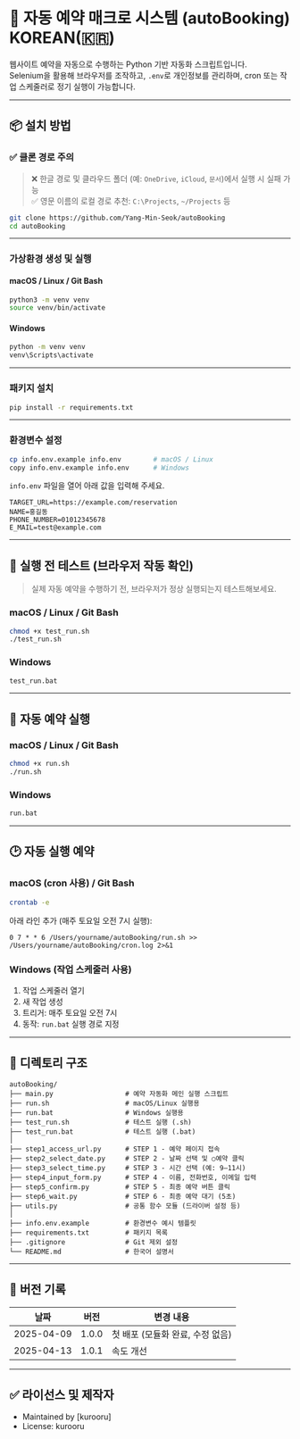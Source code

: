 # 📅 자동 예약 매크로 시스템 (autoBooking) KOREAN(🇰🇷)

웹사이트 예약을 자동으로 수행하는 Python 기반 자동화 스크립트입니다.  
Selenium을 활용해 브라우저를 조작하고, `.env`로 개인정보를 관리하며, cron 또는 작업 스케줄러로 정기 실행이 가능합니다.

---

## 📦 설치 방법

### ✅ 클론 경로 주의

> ❌ 한글 경로 및 클라우드 폴더 (예: `OneDrive`, `iCloud`, `문서`)에서 실행 시 실패 가능  
> ✅ 영문 이름의 로컬 경로 추천: `C:\Projects`, `~/Projects` 등

```bash
git clone https://github.com/Yang-Min-Seok/autoBooking
cd autoBooking
```

---

### 가상환경 생성 및 실행

#### macOS / Linux / Git Bash

```bash
python3 -m venv venv
source venv/bin/activate
```

#### Windows

```cmd
python -m venv venv
venv\Scripts\activate
```

---

### 패키지 설치

```bash
pip install -r requirements.txt
```

---

### 환경변수 설정

```bash
cp info.env.example info.env        # macOS / Linux
copy info.env.example info.env      # Windows
```

`info.env` 파일을 열어 아래 값을 입력해 주세요.

```env
TARGET_URL=https://example.com/reservation
NAME=홍길동
PHONE_NUMBER=01012345678
E_MAIL=test@example.com
```

---

## 🧪 실행 전 테스트 (브라우저 작동 확인)

> 실제 자동 예약을 수행하기 전, 브라우저가 정상 실행되는지 테스트해보세요.

### macOS / Linux / Git Bash

```bash
chmod +x test_run.sh
./test_run.sh
```

### Windows

```cmd
test_run.bat
```

---

## 🚀 자동 예약 실행

### macOS / Linux / Git Bash

```bash
chmod +x run.sh
./run.sh
```

### Windows

```cmd
run.bat
```

---

## 🕑 자동 실행 예약

### macOS (cron 사용) / Git Bash

```bash
crontab -e
```

아래 라인 추가 (매주 토요일 오전 7시 실행):

```cron
0 7 * * 6 /Users/yourname/autoBooking/run.sh >> /Users/yourname/autoBooking/cron.log 2>&1
```

### Windows (작업 스케줄러 사용)

1. 작업 스케줄러 열기  
2. 새 작업 생성  
3. 트리거: 매주 토요일 오전 7시  
4. 동작: `run.bat` 실행 경로 지정

---

## 📁 디렉토리 구조

```
autoBooking/
├── main.py                  # 예약 자동화 메인 실행 스크립트
├── run.sh                   # macOS/Linux 실행용
├── run.bat                  # Windows 실행용
├── test_run.sh              # 테스트 실행 (.sh)
├── test_run.bat             # 테스트 실행 (.bat)
│
├── step1_access_url.py      # STEP 1 - 예약 페이지 접속
├── step2_select_date.py     # STEP 2 - 날짜 선택 및 ○예약 클릭
├── step3_select_time.py     # STEP 3 - 시간 선택 (예: 9–11시)
├── step4_input_form.py      # STEP 4 - 이름, 전화번호, 이메일 입력
├── step5_confirm.py         # STEP 5 - 최종 예약 버튼 클릭
├── step6_wait.py            # STEP 6 - 최종 예약 대기 (5초)
├── utils.py                 # 공통 함수 모듈 (드라이버 설정 등)
│
├── info.env.example         # 환경변수 예시 템플릿
├── requirements.txt         # 패키지 목록
├── .gitignore               # Git 제외 설정
└── README.md                # 한국어 설명서
```

---

## 📌 버전 기록

| 날짜       | 버전   | 변경 내용                    |
|------------|--------|------------------------------|
| 2025-04-09 | 1.0.0  | 첫 배포 (모듈화 완료, 수정 없음) |
| 2025-04-13 | 1.0.1  | 속도 개선 |

---

## ✅ 라이선스 및 제작자

- Maintained by [kurooru]  
- License: kurooru